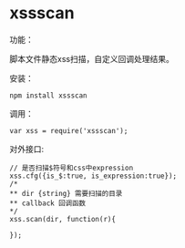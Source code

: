 xssscan
=======
功能：

脚本文件静态xss扫描，自定义回调处理结果。

安装：

    npm install xssscan

调用：

    var xss = require('xssscan');

对外接口:

    // 是否扫描$符号和css中expression
    xss.cfg({is_$:true, is_expression:true});
    /*
    ** dir {string} 需要扫描的目录
    ** callback 回调函数
    */
    xss.scan(dir, function(r){
        
    });


